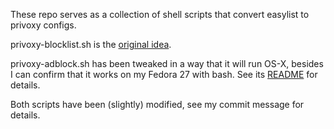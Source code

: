 These repo serves as a collection of shell scripts that convert easylist to privoxy configs.

privoxy-blocklist.sh is the [original idea](https://andrwe.org/scripting/bash/privoxy-blocklist).

privoxy-adblock.sh has been tweaked in a way that it will run OS-X, besides I can confirm that it works on my Fedora 27 with bash. See its [README](README_privoxy-adblock.md) for details.

Both scripts have been (slightly) modified, see my commit message for details.
